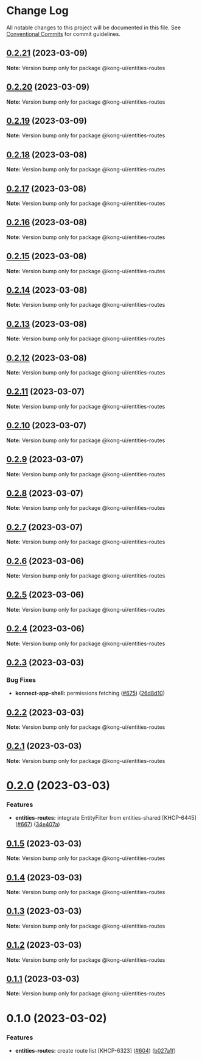 # Change Log

All notable changes to this project will be documented in this file.
See [Conventional Commits](https://conventionalcommits.org) for commit guidelines.

## [0.2.21](https://github.com/Kong/shared-ui-components/compare/@kong-ui/entities-routes@0.2.20...@kong-ui/entities-routes@0.2.21) (2023-03-09)

**Note:** Version bump only for package @kong-ui/entities-routes





## [0.2.20](https://github.com/Kong/shared-ui-components/compare/@kong-ui/entities-routes@0.2.19...@kong-ui/entities-routes@0.2.20) (2023-03-09)

**Note:** Version bump only for package @kong-ui/entities-routes





## [0.2.19](https://github.com/Kong/shared-ui-components/compare/@kong-ui/entities-routes@0.2.18...@kong-ui/entities-routes@0.2.19) (2023-03-09)

**Note:** Version bump only for package @kong-ui/entities-routes





## [0.2.18](https://github.com/Kong/shared-ui-components/compare/@kong-ui/entities-routes@0.2.17...@kong-ui/entities-routes@0.2.18) (2023-03-08)

**Note:** Version bump only for package @kong-ui/entities-routes





## [0.2.17](https://github.com/Kong/shared-ui-components/compare/@kong-ui/entities-routes@0.2.16...@kong-ui/entities-routes@0.2.17) (2023-03-08)

**Note:** Version bump only for package @kong-ui/entities-routes





## [0.2.16](https://github.com/Kong/shared-ui-components/compare/@kong-ui/entities-routes@0.2.15...@kong-ui/entities-routes@0.2.16) (2023-03-08)

**Note:** Version bump only for package @kong-ui/entities-routes





## [0.2.15](https://github.com/Kong/shared-ui-components/compare/@kong-ui/entities-routes@0.2.14...@kong-ui/entities-routes@0.2.15) (2023-03-08)

**Note:** Version bump only for package @kong-ui/entities-routes





## [0.2.14](https://github.com/Kong/shared-ui-components/compare/@kong-ui/entities-routes@0.2.13...@kong-ui/entities-routes@0.2.14) (2023-03-08)

**Note:** Version bump only for package @kong-ui/entities-routes





## [0.2.13](https://github.com/Kong/shared-ui-components/compare/@kong-ui/entities-routes@0.2.12...@kong-ui/entities-routes@0.2.13) (2023-03-08)

**Note:** Version bump only for package @kong-ui/entities-routes





## [0.2.12](https://github.com/Kong/shared-ui-components/compare/@kong-ui/entities-routes@0.2.11...@kong-ui/entities-routes@0.2.12) (2023-03-08)

**Note:** Version bump only for package @kong-ui/entities-routes





## [0.2.11](https://github.com/Kong/shared-ui-components/compare/@kong-ui/entities-routes@0.2.10...@kong-ui/entities-routes@0.2.11) (2023-03-07)

**Note:** Version bump only for package @kong-ui/entities-routes





## [0.2.10](https://github.com/Kong/shared-ui-components/compare/@kong-ui/entities-routes@0.2.9...@kong-ui/entities-routes@0.2.10) (2023-03-07)

**Note:** Version bump only for package @kong-ui/entities-routes





## [0.2.9](https://github.com/Kong/shared-ui-components/compare/@kong-ui/entities-routes@0.2.8...@kong-ui/entities-routes@0.2.9) (2023-03-07)

**Note:** Version bump only for package @kong-ui/entities-routes





## [0.2.8](https://github.com/Kong/shared-ui-components/compare/@kong-ui/entities-routes@0.2.7...@kong-ui/entities-routes@0.2.8) (2023-03-07)

**Note:** Version bump only for package @kong-ui/entities-routes





## [0.2.7](https://github.com/Kong/shared-ui-components/compare/@kong-ui/entities-routes@0.2.6...@kong-ui/entities-routes@0.2.7) (2023-03-07)

**Note:** Version bump only for package @kong-ui/entities-routes





## [0.2.6](https://github.com/Kong/shared-ui-components/compare/@kong-ui/entities-routes@0.2.5...@kong-ui/entities-routes@0.2.6) (2023-03-06)

**Note:** Version bump only for package @kong-ui/entities-routes





## [0.2.5](https://github.com/Kong/shared-ui-components/compare/@kong-ui/entities-routes@0.2.4...@kong-ui/entities-routes@0.2.5) (2023-03-06)

**Note:** Version bump only for package @kong-ui/entities-routes





## [0.2.4](https://github.com/Kong/shared-ui-components/compare/@kong-ui/entities-routes@0.2.3...@kong-ui/entities-routes@0.2.4) (2023-03-06)

**Note:** Version bump only for package @kong-ui/entities-routes





## [0.2.3](https://github.com/Kong/shared-ui-components/compare/@kong-ui/entities-routes@0.2.2...@kong-ui/entities-routes@0.2.3) (2023-03-03)


### Bug Fixes

* **konnect-app-shell:** permissions fetching ([#675](https://github.com/Kong/shared-ui-components/issues/675)) ([26d8d10](https://github.com/Kong/shared-ui-components/commit/26d8d10b9b2f979acab3fd61be471ef53d71e0f9))





## [0.2.2](https://github.com/Kong/shared-ui-components/compare/@kong-ui/entities-routes@0.2.1...@kong-ui/entities-routes@0.2.2) (2023-03-03)

**Note:** Version bump only for package @kong-ui/entities-routes





## [0.2.1](https://github.com/Kong/shared-ui-components/compare/@kong-ui/entities-routes@0.2.0...@kong-ui/entities-routes@0.2.1) (2023-03-03)

**Note:** Version bump only for package @kong-ui/entities-routes





# [0.2.0](https://github.com/Kong/shared-ui-components/compare/@kong-ui/entities-routes@0.1.5...@kong-ui/entities-routes@0.2.0) (2023-03-03)


### Features

* **entities-routes:** integrate EntityFilter from entities-shared [KHCP-6445] ([#667](https://github.com/Kong/shared-ui-components/issues/667)) ([34e407a](https://github.com/Kong/shared-ui-components/commit/34e407adc754a07800d8bff9ba75b3dc01d6d131))





## [0.1.5](https://github.com/Kong/shared-ui-components/compare/@kong-ui/entities-routes@0.1.4...@kong-ui/entities-routes@0.1.5) (2023-03-03)

**Note:** Version bump only for package @kong-ui/entities-routes





## [0.1.4](https://github.com/Kong/shared-ui-components/compare/@kong-ui/entities-routes@0.1.3...@kong-ui/entities-routes@0.1.4) (2023-03-03)

**Note:** Version bump only for package @kong-ui/entities-routes





## [0.1.3](https://github.com/Kong/shared-ui-components/compare/@kong-ui/entities-routes@0.1.2...@kong-ui/entities-routes@0.1.3) (2023-03-03)

**Note:** Version bump only for package @kong-ui/entities-routes





## [0.1.2](https://github.com/Kong/shared-ui-components/compare/@kong-ui/entities-routes@0.1.1...@kong-ui/entities-routes@0.1.2) (2023-03-03)

**Note:** Version bump only for package @kong-ui/entities-routes





## [0.1.1](https://github.com/Kong/shared-ui-components/compare/@kong-ui/entities-routes@0.1.0...@kong-ui/entities-routes@0.1.1) (2023-03-03)

**Note:** Version bump only for package @kong-ui/entities-routes





# 0.1.0 (2023-03-02)


### Features

* **entities-routes:** create route list [KHCP-6323] ([#604](https://github.com/Kong/shared-ui-components/issues/604)) ([b027a1f](https://github.com/Kong/shared-ui-components/commit/b027a1fe70c629f48663f0c89b780564be54bc06))
